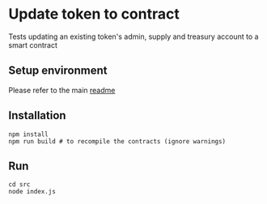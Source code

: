 # Update token to contract

Tests updating an existing token's admin, supply and treasury account to a smart contract

## Setup environment

Please refer to the main [readme](../README.md)

## Installation

```shell
npm install
npm run build # to recompile the contracts (ignore warnings)
```

## Run

```shell
cd src
node index.js 
```
